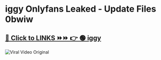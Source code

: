 
 # iggy Onlyfans Leaked - Update Files 0bwiw

## <h2><a href="https://clipsfans.com/iggy&ref=git">🔗 Click to LINKS ⏩⏩ 👉 🟢 iggy </a></h2>

<a href="https://clipsfans.com/iggy&ref=git" rel="nofollow" data-target="animated-image.originalLink"><img src="https://i.ibb.co.com/xMMVF88/686577567.gif" alt="Viral Video Original" style="max-width: 100%; display: inline-block;" data-target="animated-image.originalImage"></a>

